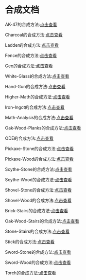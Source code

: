 # 合成文档

AK-47的合成方法:[点击查看](Recipe/AK-47.md)

Charcoal的合成方法:[点击查看](Recipe/Charcoal.md)

Ladder的合成方法:[点击查看](Recipe/Ladder.md)

Fence的合成方法:[点击查看](Recipe/Fence.md)

Geo的合成方法:[点击查看](Recipe/Geo.md)

White-Glass的合成方法:[点击查看](Recipe/White-Glass.md)

Hand-Gun的合成方法:[点击查看](Recipe/Hand-Gun.md)

Higher-Math的合成方法:[点击查看](Recipe/Higher-Math.md)

Iron-Ingot的合成方法:[点击查看](Recipe/Iron-Ingot.md)

Math-Analysis的合成方法:[点击查看](Recipe/Math-Analysis.md)

Oak-Wood-Planks的合成方法:[点击查看](Recipe/Oak-Wood-Planks.md)

ODE的合成方法:[点击查看](Recipe/ODE.md)

Pickaxe-Stone的合成方法:[点击查看](Recipe/Pickaxe-Stone.md)

Pickaxe-Wood的合成方法:[点击查看](Recipe/Pickaxe-Wood.md)

Scythe-Stone的合成方法:[点击查看](Recipe/Scythe-Stone.md)

Scythe-Wood的合成方法:[点击查看](Recipe/Scythe-Wood.md)

Shovel-Stone的合成方法:[点击查看](Recipe/Shovel-Stone.md)

Shovel-Wood的合成方法:[点击查看](Recipe/Shovel-Wood.md)

Brick-Stairs的合成方法:[点击查看](Recipe/Brick-Stairs.md)

Oak-Wood-Stairs的合成方法:[点击查看](Recipe/Oak-Wood-Stairs.md)

Stone-Stairs的合成方法:[点击查看](Recipe/Stone-Stairs.md)

Stick的合成方法:[点击查看](Recipe/Stick.md)

Sword-Stone的合成方法:[点击查看](Recipe/Sword-Stone.md)

Sword-Wood的合成方法:[点击查看](Recipe/Sword-Wood.md)

Torch的合成方法:[点击查看](Recipe/Torch.md)



